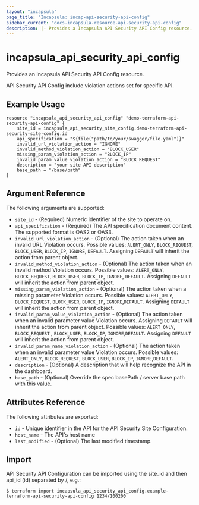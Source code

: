 ```yaml
---
layout: "incapsula"
page_title: "Incapsula: incap-api-security-api-config"
sidebar_current: "docs-incapsula-resource-api-security-api-config"
description: |- Provides a Incapsula API Security API Config resource.
---
```


# incapsula_api_security_api_config

Provides an Incapsula API Security API Config resource.

API Security API Config include violation actions set for specific API.

## Example Usage

```hcl
resource "incapsula_api_security_api_config" "demo-terraform-api-security-api-config" {
	site_id = incapsula_api_security_site_config.demo-terraform-api-security-site-config.id
	api_specification = "${file("path/to/your/swagger/file.yaml")}"
	invalid_url_violation_action = "IGNORE"
	invalid_method_violation_action = "BLOCK_USER"
	missing_param_violation_action = "BLOCK_IP"
	invalid_param_value_violation_action = "BLOCK_REQUEST"
	description = "your site API description"
	base_path = "/base/path"
}
```

## Argument Reference

The following arguments are supported:

* `site_id` - (Required) Numeric identifier of the site to operate on.
* `api_specification` - (Required) The API specification document content. The supported format is OAS2 or OAS3.
* `invalid_url_violation_action` - (Optional) The action taken when an invalid URL Violation occurs. Possible values:
  `ALERT_ONLY`, `BLOCK_REQUEST`, `BLOCK_USER`, `BLOCK_IP`, `IGNORE`, `DEFAULT`. Assigning `DEFAULT` will inherit the
  action from parent object.
* `invalid_method_violation_action` - (Optional) The action taken when an invalid method Violation occurs. Possible
  values:
  `ALERT_ONLY`, `BLOCK_REQUEST`, `BLOCK_USER`, `BLOCK_IP`, `IGNORE`, `DEFAULT`. Assigning `DEFAULT` will inherit the
  action from parent object.
* `missing_param_violation_action` - (Optional) The action taken when a missing parameter Violation occurs. Possible
  values:
  `ALERT_ONLY`, `BLOCK_REQUEST`, `BLOCK_USER`, `BLOCK_IP`, `IGNORE`,`DEFAULT`. Assigning `DEFAULT` will inherit the
  action from parent object.
* `invalid_param_value_violation_action` - (Optional) The action taken when an invalid parameter value Violation occurs.
  Assigning `DEFAULT` will inherit the action from parent object. Possible values: `ALERT_ONLY`, `BLOCK_REQUEST`
  , `BLOCK_USER`, `BLOCK_IP`, `IGNORE`,`DEFAULT`. Assigning `DEFAULT` will inherit the action from parent object.
* `invalid_param_name_violation_action` - (Optional) The action taken when an invalid parameter value Violation occurs.
  Possible values: `ALERT_ONLY`, `BLOCK_REQUEST`, `BLOCK_USER`, `BLOCK_IP`, `IGNORE`,`DEFAULT`.
* `description` - (Optional) A description that will help recognize the API in the dashboard.
* `base_path` - (Optional) Override the spec basePath / server base path with this value.

## Attributes Reference

The following attributes are exported:

* `id` - Unique identifier in the API for the API Security Site Configuration.
* `host_name` - The API's host name
* `last_modified` - (Optional) The last modified timestamp.

## Import

API Security API Configuration can be imported using the site_id and then api_id (id) separated by /, e.g.:

```
$ terraform import incapsula_api_security_api_config.example-terraform-api-security-api-config 1234/100200

```
